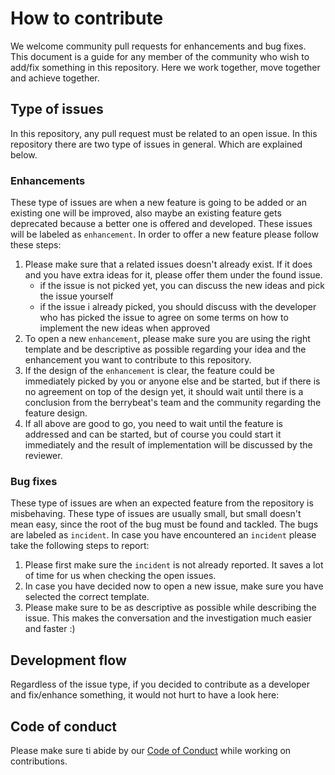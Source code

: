 # How to contribute

We welcome community pull requests for enhancements and bug fixes. This document is a guide for any member of the community who wish to add/fix something in this repository. Here we work together, move together and achieve together.

## Type of issues

In this repository, any pull request must be related to an open issue. In this repository there are two type of issues in general. Which are explained below.

### Enhancements
These type of issues are when a new feature is going to be added or an existing one will be improved, also maybe an existing feature gets deprecated because a better one is offered and developed. These issues will be labeled as `enhancement`. In order to offer a new feature please follow these steps:
1. Please make sure that a related issues doesn't already exist. If it does and you have extra ideas for it, please offer them under the found issue.
    * if the issue is not picked yet, you can discuss the new ideas and pick the issue yourself
    * if the issue i already picked, you should discuss with the developer who has picked the issue to agree on some terms on how to implement the new ideas when approved
2. To open a new `enhancement`, please make sure you are using the right template and be descriptive as possible regarding your idea and the enhancement you want to contribute to this repository.
3. If the design of the `enhancement` is clear, the feature could be immediately picked by you or anyone else and be started, but if there is no agreement on top of the design yet, it should wait until there is a conclusion from the berrybeat's team and the community regarding the feature design.
4. If all above are good to go, you need to wait until the feature is addressed and can be started, but of course you could start it immediately and the result of implementation will be discussed by the reviewer.

### Bug fixes
These type of issues are when an expected feature from the repository is misbehaving. These type of issues are usually small, but small doesn't mean easy, since the root of the bug must be found and tackled. The bugs are labeled as `incident`. In case you have encountered an `incident` please take the following steps to report:

1. Please first make sure the `incident` is not already reported. It saves a lot of time for us when checking the open issues.
2. In case you have decided now to open a new issue, make sure you have selected the correct template.
3. Please make sure to be as descriptive as possible while describing the issue. This makes the conversation and the investigation much easier and faster :)


## Development flow
Regardless of the issue type, if you decided to contribute as a developer and fix/enhance something, it would not hurt to have a look here:



## Code of conduct

Please make sure ti abide by our [Code of Conduct](./CODE_OF_CONDUCT.md) while working on contributions.